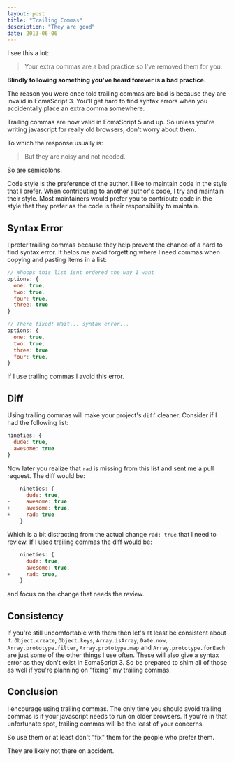 ```yaml
---
layout: post
title: "Trailing Commas"
description: "They are good"
date: 2013-06-06
---
```

I see this a lot:

> Your extra commas are a bad practice so I've removed them for you.

**Blindly following something you've heard forever is a bad practice.**

The reason you were once told trailing commas are bad is because they are invalid in EcmaScript 3. You'll get hard to find syntax errors when you accidentally place an extra comma somewhere.

Trailing commas are now valid in EcmaScript 5 and up. So unless you're writing javascript for really old browsers, don't worry about them.

To which the response usually is:

> But they are noisy and not needed.

So are semicolons.

Code style is the preference of the author. I like to maintain code in the style that I prefer. When contributing to another author's code, I try and maintain their style. Most maintainers would prefer you to contribute code in the style that they prefer as the code is their responsibility to maintain.

## Syntax Error
I prefer trailing commas because they help prevent the chance of a hard to find syntax error. It helps me avoid forgetting where I need commas when copying and pasting items in a list:

``` javascript
// Whoops this list isnt ordered the way I want
options: {
  one: true,
  two: true,
  four: true,
  three: true
}

// There fixed! Wait... syntax error...
options: {
  one: true,
  two: true,
  three: true
  four: true,
}
```

If I use trailing commas I avoid this error.

## Diff
Using trailing commas will make your project's `diff` cleaner. Consider if I had the following list:

``` javascript
nineties: {
  dude: true,
  awesome: true
}
```

Now later you realize that `rad` is missing from this list and sent me a pull request. The diff would be:

``` javascript
    nineties: {
      dude: true,
-     awesome: true
+     awesome: true,
+     rad: true
    }
```

Which is a bit distracting from the actual change `rad: true` that I need to review. If I used trailing commas the diff would be:

``` javascript
    nineties: {
      dude: true,
      awesome: true,
+     rad: true,
    }
```

and focus on the change that needs the review.

## Consistency
If you're still uncomfortable with them then let's at least be consistent about it. `Object.create`, `Object.keys`, `Array.isArray`, `Date.now`, `Array.prototype.filter`, `Array.prototype.map` and `Array.prototype.forEach` are just some of the other things I use often. These will also give a syntax error as they don't exist in EcmaScript 3. So be prepared to shim all of those as well if you're planning on "fixing" my trailing commas.

## Conclusion
I encourage using trailing commas. The only time you should avoid trailing commas is if your javascript needs to run on older browsers. If you're in that unfortunate spot, trailing commas will be the least of your concerns.

So use them or at least don't "fix" them for the people who prefer them.

They are likely not there on accident.
